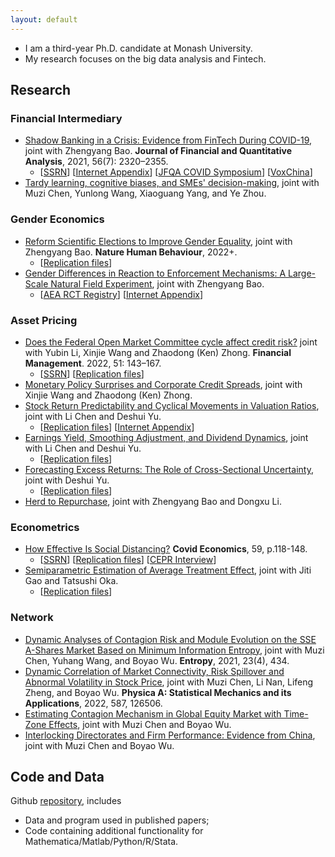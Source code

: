 ```yaml
---
layout: default
---
```


- I am a third-year Ph.D. candidate at Monash University. 
- My research focuses on the big data analysis and Fintech. 



## Research

### Financial Intermediary
- [Shadow Banking in a Crisis: Evidence from FinTech During COVID-19](https://doi.org/10.1017/S0022109021000430), joint with Zhengyang Bao. **Journal of Financial and Quantitative Analysis**, 2021, 56(7): 2320–2355.
  - [[SSRN](https://papers.ssrn.com/sol3/papers.cfm?abstract_id=3734770)] [[Internet Appendix](https://drive.google.com/file/d/1xmnwf_dNR22ohyOeyFoZBCG_6OGv9Gvm/view?usp=sharing)] [[JFQA COVID Symposium](https://player.mediaamp.io/p/U8-EDC/x3q6FTruIMqL/embed/select/media/seU2G5zFXY7m?form=html)] [[VoxChina](http://voxchina.org/show-3-241.html)]
- [Tardy learning, cognitive biases, and SMEs' decision-making](https://papers.ssrn.com/sol3/papers.cfm?abstract_id=4044677), joint with Muzi Chen, Yunlong Wang, Xiaoguang Yang, and Ye Zhou. 

### Gender Economics
- [Reform Scientific Elections to Improve Gender Equality](https://www.nature.com/articles/s41562-022-01322-w), joint with Zhengyang Bao. **Nature Human Behaviour**, 2022+.
  -  [[Replication files](https://osf.io/gvy9c/)]
- [Gender Differences in Reaction to Enforcement Mechanisms: A Large-Scale Natural Field Experiment](https://papers.ssrn.com/sol3/papers.cfm?abstract_id=3641282), joint with Zhengyang Bao.
  - [[AEA RCT Registry](https://www.socialscienceregistry.org/trials/6095)] [[Internet Appendix](https://drive.google.com/file/d/1tpA5k_htPn27juShLqt8xYgwvCnz9bg2/view?usp=sharing)]

### Asset Pricing
- [Does the Federal Open Market Committee cycle affect credit risk?](https://doi.org/10.1111/fima.12364) joint with Yubin Li, Xinjie Wang and Zhaodong (Ken) Zhong. **Financial Management**. 2022, 51: 143–167.
  - [[SSRN](https://papers.ssrn.com/sol3/papers.cfm?abstract_id=3512662)]  [[Replication files](https://github.com/difang-huang/fomc-cycle)]
- [Monetary Policy Surprises and Corporate Credit Spreads](https://papers.ssrn.com/sol3/papers.cfm?abstract_id=3700257), joint with Xinjie Wang and Zhaodong (Ken) Zhong.
- [Stock Return Predictability and Cyclical Movements in Valuation Ratios](https://papers.ssrn.com/sol3/papers.cfm?abstract_id=3755710), joint with Li Chen and Deshui Yu.
  - [[Replication files](https://github.com/difang-huang/cyclical-movement)] [[Internet Appendix](https://drive.google.com/file/d/192zhwxNL7MBcDgQOdFHPtKJmokLBwabY/view?usp=sharing)]
- [Earnings Yield, Smoothing Adjustment, and Dividend Dynamics](https://papers.ssrn.com/sol3/papers.cfm?abstract_id=3783056), joint with Li Chen and Deshui Yu.
  - [[Replication files](https://github.com/difang-huang/smoothing-adjustment)]
- [Forecasting Excess Returns: The Role of Cross-Sectional Uncertainty](https://papers.ssrn.com/sol3/papers.cfm?abstract_id=3907264), joint with Deshui Yu.
  - [[Replication files](https://github.com/difang-huang/csu)]
- [Herd to Repurchase](https://papers.ssrn.com/sol3/papers.cfm?abstract_id=4058266), joint with Zhengyang Bao and Dongxu Li.


### Econometrics
- [How Effective Is Social Distancing?](https://mailchi.mp/cepr/press-release-covid-economics-vetted-and-real-time-papers-59) **Covid Economics**, 59, p.118-148. 
  - [[SSRN](https://papers.ssrn.com/sol3/papers.cfm?abstract_id=3680321)]  [[Replication files](https://github.com/difang-huang/social-distancing)] [[CEPR Interview](https://www.youtube.com/watch?v=K6GAchZP9E8&t=1s&ab_channel=CEPR%26VideoVox)]
- [Semiparametric Estimation of Average Treatment Effect](https://drive.google.com/file/d/1u900vPMgdcI2ygH4E1eo03b7eS-uKrxb/view?usp=sharing), joint with Jiti Gao and Tatsushi Oka.
  - [[Replication files](https://github.com/difang-huang/semi-ate)]


### Network
- [Dynamic Analyses of Contagion Risk and Module Evolution on the SSE A-Shares Market Based on Minimum Information Entropy](https://www.mdpi.com/1099-4300/23/4/434), joint with Muzi Chen, Yuhang Wang, and Boyao Wu. **Entropy**, 2021, 23(4), 434.
- [Dynamic Correlation of Market Connectivity, Risk Spillover and Abnormal Volatility in Stock Price](https://doi.org/10.1016/j.physa.2021.126506), joint with Muzi Chen, Li Nan, Lifeng Zheng, and Boyao Wu. **Physica A: Statistical Mechanics and its Applications**, 2022, 587, 126506.
- [Estimating Contagion Mechanism in Global Equity Market with Time-Zone Effects](https://papers.ssrn.com/sol3/papers.cfm?abstract_id=3491596), joint with Muzi Chen and Boyao Wu.
- [Interlocking Directorates and Firm Performance: Evidence from China](https://papers.ssrn.com/sol3/papers.cfm?abstract_id=4005022), joint with Muzi Chen and Boyao Wu.

## Code and Data

Github [repository](https://github.com/difang-huang?tab=repositories), includes
- Data and program used in published papers;
- Code containing additional functionality for Mathematica/Matlab/Python/R/Stata.

